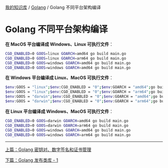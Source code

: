 [我的知识库](../README.md) / [Golang](zz_gneratered_mdi.md) / Golang 不同平台架构编译

# Golang 不同平台架构编译

**在 MacOS 平台编译成 Windows、Linux 可执行文件**：

```bash
CGO_ENABLED=0 GOOS=linux GOARCH=amd64 go build main.go
CGO_ENABLED=0 GOOS=linux GOARCH=arm64 go build main.go
CGO_ENABLED=0 GOOS=windows GOARCH=amd64 go build main.go
CGO_ENABLED=0 GOOS=windows GOARCH=amd64 go build main.go
```

**在 Windows 平台编译成 Linux、MacOS 可执行文件**：

```bash
$env:GOOS = "linux";$env:CGO_ENABLED = "0";$env:GOARCH = "amd64";go build carbon/carbon.go
$env:GOOS = "linux";$env:CGO_ENABLED = "0";$env:GOARCH = "arm64";go build carbon/carbon.go
$env:GOOS = "darwin";$env:CGO_ENABLED = "0";$env:GOARCH = "amd64";go build carbon/carbon.go
$env:GOOS = "darwin";$env:CGO_ENABLED = "0";$env:GOARCH = "arm64";go build carbon/carbon.go
```

**在 Linux 平台编译成 Windows、MacOS 可执行文件**：

```bash
CGO_ENABLED=0 GOOS=darwin GOARCH=amd64 go build main.go
CGO_ENABLED=0 GOOS=darwin GOARCH=arm64 go build main.go
CGO_ENABLED=0 GOOS=windows GOARCH=amd64 go build main.go
CGO_ENABLED=0 GOOS=windows GOARCH=arm64 go build main.go
```

---
[上篇：Golang 密钥对、数字签名和证书管理](go-cert-management.md)

[下篇：Golang 发布类库 - 1](go-publish-package-01.md)
